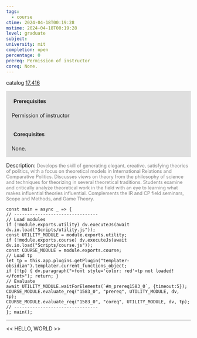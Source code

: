 ```yaml
---
tags:
  - course
ctime: 2024-04-18T00:19:28
mstime: 2024-04-18T00:19:28
level: graduate
subject: 
university: mit
completion: open
percentage: 0
prereq: Permission of instructor
coreq: None.
---
```


catalog [17.416](http://student.mit.edu/catalog/m17b.html#17.416)

<span style="display: block; padding: 15px; background-color: rgb(100, 100, 100, 0.2);"><font id="m_prereq1583_0" style="display: block; font-family: Arial, sans-serif; font-weight: bold; padding: 5px">Prerequisites</font><br><span id="prereq1583_0">Permission of instructor</span></span>
<span style="display: block; padding: 15px; background-color: rgb(100, 100, 100, 0.2);"><font id="m_coreq1583_0" style="display: block; font-family: Arial, sans-serif; font-weight: bold; padding: 5px">Corequisites</font><br><span id="coreq1583_0">None.</span></span>

<font style="">Description:</font>
<font style="color: grey; font-size: 0.8rem;">Develops the skill of generating elegant, creative, satisfying theories of politics, with a focus on theoretical models in International Relations and Comparative Politics. Discusses views on theory from the philosophy of science and techniques for theorizing in several theoretical traditions. Students examine and critically analyze theoretical work in the field with an eye to learning what makes influential theories influential. Complements the IR and CP field seminars, Scope and Methods, and Game Theory.</font>

```dataviewjs
const main = async _ => {
// --------------------------------
// Load modules
if (!module.exports.utility) dv.executeJs(await dv.io.load("Scripts/utility.js"));
const UTILITY_MODULE = module.exports.utility;
if (!module.exports.course) dv.executeJs(await dv.io.load("Scripts/course.js"));
const COURSE_MODULE = module.exports.course;
// Load tp
let tp = this.app.plugins.getPlugin("templater-obsidian").templater.current_functions_object;
if (!tp) { dv.paragraph("<font style='color: red'>tp not loaded!</font>"); return; }
// Evaluate
await UTILITY_MODULE.waitForElements(`#m_prereq1583_0`, {timeout:5});
COURSE_MODULE.evaluate_req("1583_0", "prereq", UTILITY_MODULE, dv, tp);
COURSE_MODULE.evaluate_req("1583_0", "coreq", UTILITY_MODULE, dv, tp);
// --------------------------------
}; main();
```

---

<< HELLO, WORLD >>
